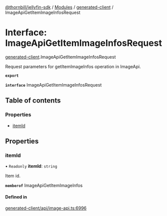 [@thornbill/jellyfin-sdk](../README.md) / [Modules](../modules.md) / [generated-client](../modules/generated_client.md) / ImageApiGetItemImageInfosRequest

# Interface: ImageApiGetItemImageInfosRequest

[generated-client](../modules/generated_client.md).ImageApiGetItemImageInfosRequest

Request parameters for getItemImageInfos operation in ImageApi.

**`export`**

**`interface`** ImageApiGetItemImageInfosRequest

## Table of contents

### Properties

- [itemId](generated_client.ImageApiGetItemImageInfosRequest.md#itemid)

## Properties

### itemId

• `Readonly` **itemId**: `string`

Item id.

**`memberof`** ImageApiGetItemImageInfos

#### Defined in

[generated-client/api/image-api.ts:6996](https://github.com/jellyfin/jellyfin-sdk-typescript/blob/7402732/src/generated-client/api/image-api.ts#L6996)
